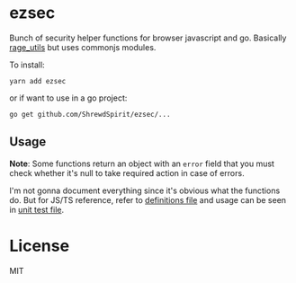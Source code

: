 ezsec
=====
Bunch of security helper functions for browser javascript and go.
Basically [rage_utils](https://github.com/ShrewdSpirit/rage_utils) but uses commonjs modules.

To install:

`yarn add ezsec`

or if want to use in a go project:

`go get github.com/ShrewdSpirit/ezsec/...`

## Usage
**Note**: Some functions return an object with an `error` field that you must check whether it's null to take required action in case of errors.

I'm not gonna document everything since it's obvious what the functions do. But for JS/TS reference, refer to [definitions file](https://github.com/ShrewdSpirit/ezsec/blob/master/types/index.d.ts) and usage can be seen in [unit test file](https://github.com/ShrewdSpirit/ezsec/blob/master/test/functions.test.js).

# License
MIT
